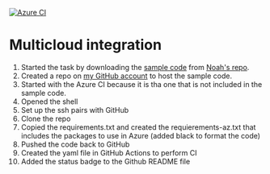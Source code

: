 [![Azure CI](https://github.com/rolozanod/azurecloud/actions/workflows/main.yml/badge.svg)](https://github.com/rolozanod/azurecloud/actions/workflows/main.yml)

# Multicloud integration

1. Started the task by downloading the [sample code](https://github.com/noahgift/github-actions-demo) from [Noah's repo](https://github.com/noahgift).
2. Created a repo on [my GitHub account](https://github.com/rolozanod) to host the sample code.
3. Started with the Azure CI because it is tha one that is not included in the sample code.
  1. Opened the shell
  2. Set up the ssh pairs with GitHub
  3. Clone the repo
  4. Copied the requirements.txt and created the requierements-az.txt that includes the packages to use in Azure (added black to format the code)
  5. Pushed the code back to GitHub
  6. Created the yaml file in GitHub Actions to perform CI
  7. Added the status badge to the Github README file
